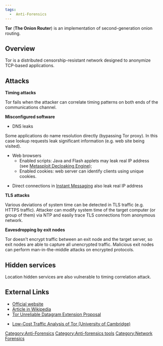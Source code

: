 ```yaml
---
tags:
  -  Anti-Forensics
---
```

**Tor** (**The Onion Router**) is an implementation of second-generation
onion routing.

## Overview

Tor is a distributed censorship-resistant network designed to anonymize
TCP-based applications.

## Attacks

**Timing attacks**

Tor fails when the attacker can correlate timing patterns on both ends
of the communications channel.

**Misconfigured software**

- DNS leaks

Some applications do name resolution directly (bypassing Tor proxy). In
this case lookup requests leak significant information (e.g. web site
being visited).

- Web browsers
  - Enabled scripts: Java and Flash applets may leak real IP address
    (see [Metasploit Decloaking Engine](http://decloak.net/));
  - Enabled cookies: web server can identify clients using unique
    cookies.

<!-- -->

- Direct connections in [Instant
  Messaging](instant_messaging.md) also leak
  real IP address

**TLS attacks**

Various deviations of system time can be detected in TLS traffic (e.g.
HTTPS traffic). Attacker can modify system time of the target computer
(or group of them) via NTP and easily trace TLS connections from
anonymous network.

**Eavesdropping by exit nodes**

Tor doesn't encrypt traffic between an exit node and the target server,
so exit nodes are able to capture all unencrypted traffic. Malicious
exit nodes can perform man-in-the-middle attacks on encrypted protocols.

## Hidden services

Location hidden services are also vulnerable to timing correlation
attack.

## External Links

- [Official website](https://www.torproject.org/)
- [Article in
  Wikipedia](http://en.wikipedia.org/wiki/Tor_(anonymity_network))
- [Tor Unreliable Datagram Extension
  Proposal](https://www.torproject.org/svn/trunk/doc/spec/proposals/100-tor-spec-udp.txt)

<!-- -->

- [Low-Cost Traffic Analysis of Tor (University of
  Cambridge)](http://www.cl.cam.ac.uk/~sjm217/papers/oakland05torta.pdf)

[Category:Anti-Forensics](category:anti-forensics.md)
[Category:Anti-forensics
tools](category:anti-forensics_tools.md) [Category:Network
Forensics](category:network_forensics.md)
